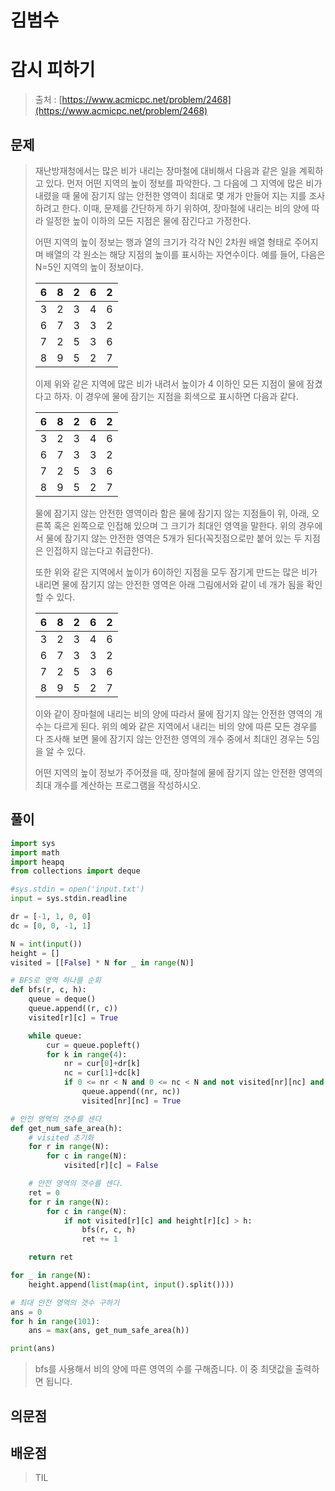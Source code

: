 # 김범수

# **감시 피하기**

> 출처 : [https://www.acmicpc.net/problem/2468](https://www.acmicpc.net/problem/2468)
> 

## 문제

> 
> 
> 
> 재난방재청에서는 많은 비가 내리는 장마철에 대비해서 다음과 같은 일을 계획하고 있다. 먼저 어떤 지역의 높이 정보를 파악한다. 그 다음에 그 지역에 많은 비가 내렸을 때 물에 잠기지 않는 안전한 영역이 최대로 몇 개가 만들어 지는 지를 조사하려고 한다. 이때, 문제를 간단하게 하기 위하여, 장마철에 내리는 비의 양에 따라 일정한 높이 이하의 모든 지점은 물에 잠긴다고 가정한다.
> 
> 어떤 지역의 높이 정보는 행과 열의 크기가 각각 N인 2차원 배열 형태로 주어지며 배열의 각 원소는 해당 지점의 높이를 표시하는 자연수이다. 예를 들어, 다음은 N=5인 지역의 높이 정보이다.
> 
> | 6 | 8 | 2 | 6 | 2 |
> | --- | --- | --- | --- | --- |
> | 3 | 2 | 3 | 4 | 6 |
> | 6 | 7 | 3 | 3 | 2 |
> | 7 | 2 | 5 | 3 | 6 |
> | 8 | 9 | 5 | 2 | 7 |
> 
> 이제 위와 같은 지역에 많은 비가 내려서 높이가 4 이하인 모든 지점이 물에 잠겼다고 하자. 이 경우에 물에 잠기는 지점을 회색으로 표시하면 다음과 같다.
> 
> | 6 | 8 | 2 | 6 | 2 |
> | --- | --- | --- | --- | --- |
> | 3 | 2 | 3 | 4 | 6 |
> | 6 | 7 | 3 | 3 | 2 |
> | 7 | 2 | 5 | 3 | 6 |
> | 8 | 9 | 5 | 2 | 7 |
> 
> 물에 잠기지 않는 안전한 영역이라 함은 물에 잠기지 않는 지점들이 위, 아래, 오른쪽 혹은 왼쪽으로 인접해 있으며 그 크기가 최대인 영역을 말한다. 위의 경우에서 물에 잠기지 않는 안전한 영역은 5개가 된다(꼭짓점으로만 붙어 있는 두 지점은 인접하지 않는다고 취급한다).
> 
> 또한 위와 같은 지역에서 높이가 6이하인 지점을 모두 잠기게 만드는 많은 비가 내리면 물에 잠기지 않는 안전한 영역은 아래 그림에서와 같이 네 개가 됨을 확인할 수 있다.
> 
> | 6 | 8 | 2 | 6 | 2 |
> | --- | --- | --- | --- | --- |
> | 3 | 2 | 3 | 4 | 6 |
> | 6 | 7 | 3 | 3 | 2 |
> | 7 | 2 | 5 | 3 | 6 |
> | 8 | 9 | 5 | 2 | 7 |
> 
> 이와 같이 장마철에 내리는 비의 양에 따라서 물에 잠기지 않는 안전한 영역의 개수는 다르게 된다. 위의 예와 같은 지역에서 내리는 비의 양에 따른 모든 경우를 다 조사해 보면 물에 잠기지 않는 안전한 영역의 개수 중에서 최대인 경우는 5임을 알 수 있다.
> 
> 어떤 지역의 높이 정보가 주어졌을 때, 장마철에 물에 잠기지 않는 안전한 영역의 최대 개수를 계산하는 프로그램을 작성하시오.
> 

## 풀이

```python
import sys
import math
import heapq
from collections import deque

#sys.stdin = open('input.txt')
input = sys.stdin.readline

dr = [-1, 1, 0, 0]
dc = [0, 0, -1, 1]

N = int(input())
height = []
visited = [[False] * N for _ in range(N)]

# BFS로 영역 하나를 순회
def bfs(r, c, h):
    queue = deque()
    queue.append((r, c))
    visited[r][c] = True

    while queue:
        cur = queue.popleft()
        for k in range(4):
            nr = cur[0]+dr[k]
            nc = cur[1]+dc[k]
            if 0 <= nr < N and 0 <= nc < N and not visited[nr][nc] and height[nr][nc] > h:
                queue.append((nr, nc))
                visited[nr][nc] = True

# 안전 영역의 갯수를 센다
def get_num_safe_area(h):
    # visited 초기화
    for r in range(N):
        for c in range(N):
            visited[r][c] = False

    # 안전 영역의 갯수를 센다.
    ret = 0
    for r in range(N):
        for c in range(N):
            if not visited[r][c] and height[r][c] > h:
                bfs(r, c, h)
                ret += 1

    return ret

for _ in range(N):
    height.append(list(map(int, input().split())))

# 최대 안전 영역의 갯수 구하기
ans = 0
for h in range(101):
    ans = max(ans, get_num_safe_area(h))

print(ans)
```

> bfs를 사용해서 비의 양에 따른 영역의 수를 구해줍니다. 이 중 최댓값을 출력하면 됩니다.
> 

## 의문점

## 배운점

> TIL
>